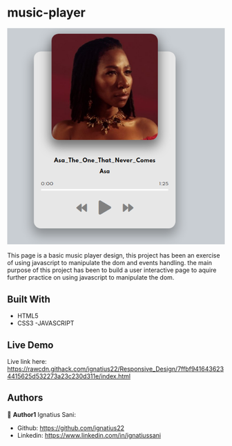 # music-player


![](screenshot.png)

This page is a basic music player design, this project has been an exercise of using javascript to manipulate the dom and events handling. the main purpose of this project has been to build a user interactive page to aquire further practice on using javascript to manipulate the dom.

## Built With

- HTML5
- CSS3
-JAVASCRIPT


## Live Demo

Live link here: https://rawcdn.githack.com/ignatius22/Responsive_Design/7ffbf9416436234415625d532273a23c230d311e/index.html


## Authors

👤 **Author1**
Ignatius Sani:
- Github: https://github.com/ignatius22 
- Linkedin: https://www.linkedin.com/in/ignatiussani  
